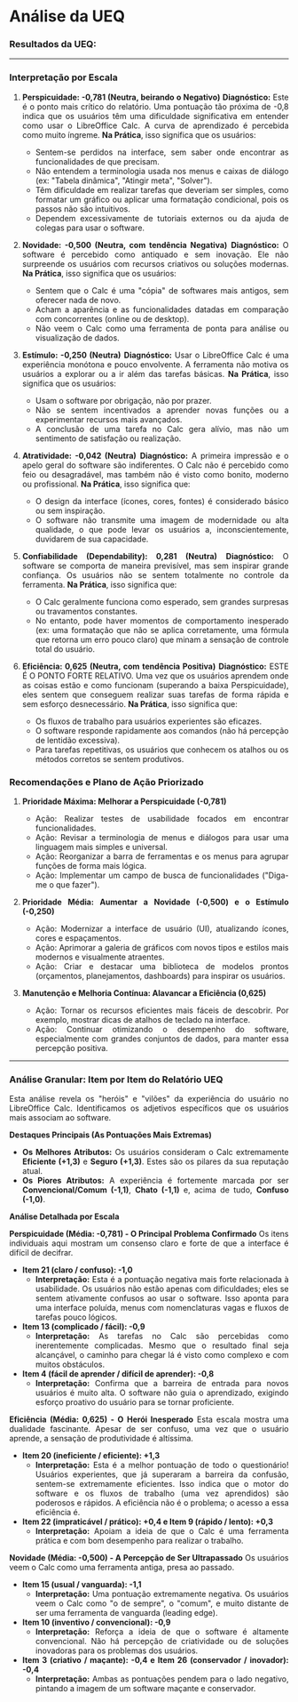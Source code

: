 <div align="justify">
   
# Análise da UEQ

### Resultados da UEQ:

---

### Interpretação por Escala

1.  **Perspicuidade: -0,781 (Neutra, beirando o Negativo)**
    **Diagnóstico:** Este é o ponto mais crítico do relatório. Uma pontuação tão próxima de -0,8 indica que os usuários têm uma dificuldade significativa em entender como usar o LibreOffice Calc. A curva de aprendizado é percebida como muito íngreme.
    **Na Prática**, isso significa que os usuários:
    * Sentem-se perdidos na interface, sem saber onde encontrar as funcionalidades de que precisam.
    * Não entendem a terminologia usada nos menus e caixas de diálogo (ex: "Tabela dinâmica", "Atingir meta", "Solver").
    * Têm dificuldade em realizar tarefas que deveriam ser simples, como formatar um gráfico ou aplicar uma formatação condicional, pois os passos não são intuitivos.
    * Dependem excessivamente de tutoriais externos ou da ajuda de colegas para usar o software.

2.  **Novidade: -0,500 (Neutra, com tendência Negativa)**
    **Diagnóstico:** O software é percebido como antiquado e sem inovação. Ele não surpreende os usuários com recursos criativos ou soluções modernas.
    **Na Prática**, isso significa que os usuários:
    * Sentem que o Calc é uma "cópia" de softwares mais antigos, sem oferecer nada de novo.
    * Acham a aparência e as funcionalidades datadas em comparação com concorrentes (online ou de desktop).
    * Não veem o Calc como uma ferramenta de ponta para análise ou visualização de dados.
      
3.  **Estímulo: -0,250 (Neutra)**
    **Diagnóstico:** Usar o LibreOffice Calc é uma experiência monótona e pouco envolvente. A ferramenta não motiva os usuários a explorar ou a ir além das tarefas básicas.
    **Na Prática**, isso significa que os usuários:
    * Usam o software por obrigação, não por prazer.
    * Não se sentem incentivados a aprender novas funções ou a experimentar recursos mais avançados.
    * A conclusão de uma tarefa no Calc gera alívio, mas não um sentimento de satisfação ou realização.

4.  **Atratividade: -0,042 (Neutra)**
    **Diagnóstico:** A primeira impressão e o apelo geral do software são indiferentes. O Calc não é percebido como feio ou desagradável, mas também não é visto como bonito, moderno ou profissional.
    **Na Prática**, isso significa que:
    * O design da interface (ícones, cores, fontes) é considerado básico ou sem inspiração.
    * O software não transmite uma imagem de modernidade ou alta qualidade, o que pode levar os usuários a, inconscientemente, duvidarem de sua capacidade.

5.  **Confiabilidade (Dependability): 0,281 (Neutra)**
    **Diagnóstico:** O software se comporta de maneira previsível, mas sem inspirar grande confiança. Os usuários não se sentem totalmente no controle da ferramenta.
    **Na Prática**, isso significa que:
    * O Calc geralmente funciona como esperado, sem grandes surpresas ou travamentos constantes.
    * No entanto, pode haver momentos de comportamento inesperado (ex: uma formatação que não se aplica corretamente, uma fórmula que retorna um erro pouco claro) que minam a sensação de controle total do usuário.

6.  **Eficiência: 0,625 (Neutra, com tendência Positiva)**
    **Diagnóstico:** ESTE É O PONTO FORTE RELATIVO. Uma vez que os usuários aprendem onde as coisas estão e como funcionam (superando a baixa Perspicuidade), eles sentem que conseguem realizar suas tarefas de forma rápida e sem esforço desnecessário.
    **Na Prática**, isso significa que:
    * Os fluxos de trabalho para usuários experientes são eficazes.
    * O software responde rapidamente aos comandos (não há percepção de lentidão excessiva).
    * Para tarefas repetitivas, os usuários que conhecem os atalhos ou os métodos corretos se sentem produtivos.

### Recomendações e Plano de Ação Priorizado

1.  **Prioridade Máxima: Melhorar a Perspicuidade (-0,781)**
    * Ação: Realizar testes de usabilidade focados em encontrar funcionalidades.
    * Ação: Revisar a terminologia de menus e diálogos para usar uma linguagem mais simples e universal.
    * Ação: Reorganizar a barra de ferramentas e os menus para agrupar funções de forma mais lógica.
    * Ação: Implementar um campo de busca de funcionalidades ("Diga-me o que fazer").

2.  **Prioridade Média: Aumentar a Novidade (-0,500) e o Estímulo (-0,250)**
    * Ação: Modernizar a interface de usuário (UI), atualizando ícones, cores e espaçamentos.
    * Ação: Aprimorar a galeria de gráficos com novos tipos e estilos mais modernos e visualmente atraentes.
    * Ação: Criar e destacar uma biblioteca de modelos prontos (orçamentos, planejamentos, dashboards) para inspirar os usuários.

3.  **Manutenção e Melhoria Contínua: Alavancar a Eficiência (0,625)**
    * Ação: Tornar os recursos eficientes mais fáceis de descobrir. Por exemplo, mostrar dicas de atalhos de teclado na interface.
    * Ação: Continuar otimizando o desempenho do software, especialmente com grandes conjuntos de dados, para manter essa percepção positiva.

---

### Análise Granular: Item por Item do Relatório UEQ

Esta análise revela os "heróis" e "vilões" da experiência do usuário no LibreOffice Calc. Identificamos os adjetivos específicos que os usuários mais associam ao software.

**Destaques Principais (As Pontuações Mais Extremas)**

* **Os Melhores Atributos:** Os usuários consideram o Calc extremamente **Eficiente (+1,3)** e **Seguro (+1,3)**. Estes são os pilares da sua reputação atual.
* **Os Piores Atributos:** A experiência é fortemente marcada por ser **Convencional/Comum (-1,1)**, **Chato (-1,1)** e, acima de tudo, **Confuso (-1,0)**.

**Análise Detalhada por Escala**

**Perspicuidade (Média: -0,781) - O Principal Problema Confirmado**
Os itens individuais aqui mostram um consenso claro e forte de que a interface é difícil de decifrar.
* **Item 21 (claro / confuso): -1,0**
    * **Interpretação:** Esta é a pontuação negativa mais forte relacionada à usabilidade. Os usuários não estão apenas com dificuldades; eles se sentem ativamente confusos ao usar o software. Isso aponta para uma interface poluída, menus com nomenclaturas vagas e fluxos de tarefas pouco lógicos.
* **Item 13 (complicado / fácil): -0,9**
    * **Interpretação:** As tarefas no Calc são percebidas como inerentemente complicadas. Mesmo que o resultado final seja alcançável, o caminho para chegar lá é visto como complexo e com muitos obstáculos.
* **Item 4 (fácil de aprender / difícil de aprender): -0,8**
    * **Interpretação:** Confirma que a barreira de entrada para novos usuários é muito alta. O software não guia o aprendizado, exigindo esforço proativo do usuário para se tornar proficiente.

**Eficiência (Média: 0,625) - O Herói Inesperado**
Esta escala mostra uma dualidade fascinante. Apesar de ser confuso, uma vez que o usuário aprende, a sensação de produtividade é altíssima.
* **Item 20 (ineficiente / eficiente): +1,3**
    * **Interpretação:** Esta é a melhor pontuação de todo o questionário! Usuários experientes, que já superaram a barreira da confusão, sentem-se extremamente eficientes. Isso indica que o motor do software e os fluxos de trabalho (uma vez aprendidos) são poderosos e rápidos. A eficiência não é o problema; o acesso a essa eficiência é.
* **Item 22 (impraticável / prático): +0,4 e Item 9 (rápido / lento): +0,3**
    * **Interpretação:** Apoiam a ideia de que o Calc é uma ferramenta prática e com bom desempenho para realizar o trabalho.

**Novidade (Média: -0,500) - A Percepção de Ser Ultrapassado**
Os usuários veem o Calc como uma ferramenta antiga, presa ao passado.
* **Item 15 (usual / vanguarda): -1,1**
    * **Interpretação:** Uma pontuação extremamente negativa. Os usuários veem o Calc como "o de sempre", o "comum", e muito distante de ser uma ferramenta de vanguarda (leading edge).
* **Item 10 (inventivo / convencional): -0,9**
    * **Interpretação:** Reforça a ideia de que o software é altamente convencional. Não há percepção de criatividade ou de soluções inovadoras para os problemas dos usuários.
* **Item 3 (criativo / maçante): -0,4 e Item 26 (conservador / inovador): -0,4**
    * **Interpretação:** Ambas as pontuações pendem para o lado negativo, pintando a imagem de um software maçante e conservador.


  
</div>
